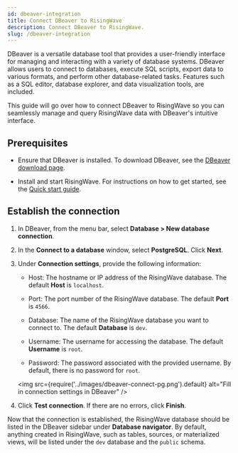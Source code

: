 ```yaml
---
id: dbeaver-integration
title: Connect DBeaver to RisingWave
description: Connect DBeaver to RisingWave.
slug: /dbeaver-integration
---
```


DBeaver is a versatile database tool that provides a user-friendly interface for managing and interacting with a variety of database systems. DBeaver allows users to connect to databases, execute SQL scripts, export data to various formats, and perform other database-related tasks. Features such as a SQL editor, database explorer, and data visualization tools, are included.

This guide will go over how to connect DBeaver to RisingWave so you can seamlessly manage and query RisingWave data with DBeaver's intuitive interface.

## Prerequisites

- Ensure that DBeaver is installed. To download DBeaver, see the [DBeaver download page](https://dbeaver.io/download/).

- Install and start RisingWave. For instructions on how to get started, see the [Quick start guide](/get-started.md).

## Establish the connection

1. In DBeaver, from the menu bar, select **Database > New database connection**.

2. In the **Connect to a database** window, select **PostgreSQL**. Click **Next**.

3. Under **Connection settings**, provide the following information:

    - Host: The hostname or IP address of the RisingWave database. The default **Host** is `localhost`.

    - Port: The port number of the RisingWave database. The default **Port** is `4566`.

    - Database: The name of the RisingWave database you want to connect to. The default **Database** is `dev`.

    - Username: The username for accessing the database. The default **Username** is `root`.

    - Password: The password associated with the provided username. By default, there is no password for `root`.

    <img
    src={require('../images/dbeaver-connect-pg.png').default}
    alt="Fill in connection settings in DBeaver"
    />

4. Click **Test connection**. If there are no errors, click **Finish**.

Now that the connection is established, the RisingWave database should be listed in the DBeaver sidebar under **Database navigator**. By default, anything created in RisingWave, such as tables, sources, or materialized views, will be listed under the `dev` database and the `public` schema.
